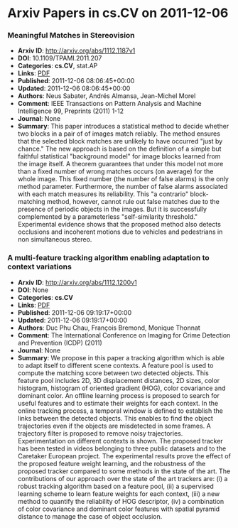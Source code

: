 # Arxiv Papers in cs.CV on 2011-12-06
### Meaningful Matches in Stereovision
- **Arxiv ID**: http://arxiv.org/abs/1112.1187v1
- **DOI**: 10.1109/TPAMI.2011.207
- **Categories**: **cs.CV**, stat.AP
- **Links**: [PDF](http://arxiv.org/pdf/1112.1187v1)
- **Published**: 2011-12-06 08:06:45+00:00
- **Updated**: 2011-12-06 08:06:45+00:00
- **Authors**: Neus Sabater, Andrés Almansa, Jean-Michel Morel
- **Comment**: IEEE Transactions on Pattern Analysis and Machine Intelligence 99,
  Preprints (2011) 1-12
- **Journal**: None
- **Summary**: This paper introduces a statistical method to decide whether two blocks in a pair of of images match reliably. The method ensures that the selected block matches are unlikely to have occurred "just by chance." The new approach is based on the definition of a simple but faithful statistical "background model" for image blocks learned from the image itself. A theorem guarantees that under this model not more than a fixed number of wrong matches occurs (on average) for the whole image. This fixed number (the number of false alarms) is the only method parameter. Furthermore, the number of false alarms associated with each match measures its reliability. This "a contrario" block-matching method, however, cannot rule out false matches due to the presence of periodic objects in the images. But it is successfully complemented by a parameterless "self-similarity threshold." Experimental evidence shows that the proposed method also detects occlusions and incoherent motions due to vehicles and pedestrians in non simultaneous stereo.



### A multi-feature tracking algorithm enabling adaptation to context variations
- **Arxiv ID**: http://arxiv.org/abs/1112.1200v1
- **DOI**: None
- **Categories**: **cs.CV**
- **Links**: [PDF](http://arxiv.org/pdf/1112.1200v1)
- **Published**: 2011-12-06 09:19:17+00:00
- **Updated**: 2011-12-06 09:19:17+00:00
- **Authors**: Duc Phu Chau, François Bremond, Monique Thonnat
- **Comment**: The International Conference on Imaging for Crime Detection and
  Prevention (ICDP) (2011)
- **Journal**: None
- **Summary**: We propose in this paper a tracking algorithm which is able to adapt itself to different scene contexts. A feature pool is used to compute the matching score between two detected objects. This feature pool includes 2D, 3D displacement distances, 2D sizes, color histogram, histogram of oriented gradient (HOG), color covariance and dominant color. An offline learning process is proposed to search for useful features and to estimate their weights for each context. In the online tracking process, a temporal window is defined to establish the links between the detected objects. This enables to find the object trajectories even if the objects are misdetected in some frames. A trajectory filter is proposed to remove noisy trajectories. Experimentation on different contexts is shown. The proposed tracker has been tested in videos belonging to three public datasets and to the Caretaker European project. The experimental results prove the effect of the proposed feature weight learning, and the robustness of the proposed tracker compared to some methods in the state of the art. The contributions of our approach over the state of the art trackers are: (i) a robust tracking algorithm based on a feature pool, (ii) a supervised learning scheme to learn feature weights for each context, (iii) a new method to quantify the reliability of HOG descriptor, (iv) a combination of color covariance and dominant color features with spatial pyramid distance to manage the case of object occlusion.



